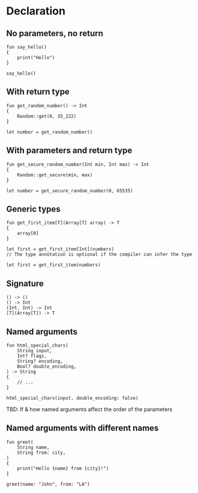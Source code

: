 # Declaration


## No parameters, no return

```thp
fun say_hello()
{
    print("Hello")
}

say_hello()
```


## With return type

```thp
fun get_random_number() -> Int
{
    Random::get(0, 35_222)
}

let number = get_random_number()
```

## With parameters and return type

```thp
fun get_secure_random_number(Int min, Int max) -> Int
{
    Random::get_secure(min, max)
}

let number = get_secure_random_number(0, 65535)
```


## Generic types

```thp
fun get_first_item[T](Array[T] array) -> T
{
    array[0]
}

let first = get_first_item[Int](numbers)
// The type annotation is optional if the compiler can infer the type

let first = get_first_item(numbers)
```


## Signature


```thp
() -> ()
() -> Int
(Int, Int) -> Int
[T](Array[T]) -> T
```


## Named arguments

```thp
fun html_special_chars(
    String input,
    Int? flags,
    String? encoding,
    Bool? double_encoding,
) -> String
{
    // ...
}

html_special_chars(input, double_encoding: false)
```

TBD: If & how named arguments affect the order of the parameters

## Named arguments with different names

```thp
fun greet(
    String name,
    String from: city,
)
{
    print("Hello {name} from {city}!")
}

greet(name: "John", from: "LA")
```





